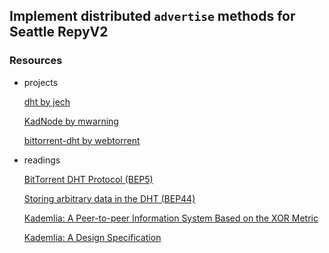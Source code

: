 
## Implement distributed `advertise` methods for Seattle RepyV2 

### Resources 

- projects 

  [dht by jech](https://github.com/jech/dht)

  [KadNode by mwarning](https://github.com/mwarning/KadNode)
    
  [bittorrent-dht by webtorrent](https://github.com/webtorrent/bittorrent-dht)
  
- readings 

  [BitTorrent DHT Protocol (BEP5)](http://www.bittorrent.org/beps/bep_0005.html)
  
  [Storing arbitrary data in the DHT (BEP44)](http://www.bittorrent.org/beps/bep_0044.html)
  
  [Kademlia: A Peer-to-peer Information System Based on the XOR Metric](https://pdos.csail.mit.edu/~petar/papers/maymounkov-kademlia-lncs.pdf)

  [Kademlia: A Design Specification](http://xlattice.sourceforge.net/components/protocol/kademlia/specs.html#key)
